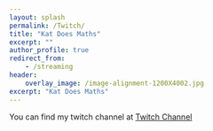 ```yaml
---
layout: splash
permalink: /Twitch/
title: "Kat Does Maths"
excerpt: ""
author_profile: true
redirect_from: 
    - /streaming
header: 
    overlay_image: /image-alignment-1200X4002.jpg
excerpt: "Kat Does Maths"
---
```


You can find my twitch channel at
[Twitch Channel](https://twitch.tv/KatDoesMaths)